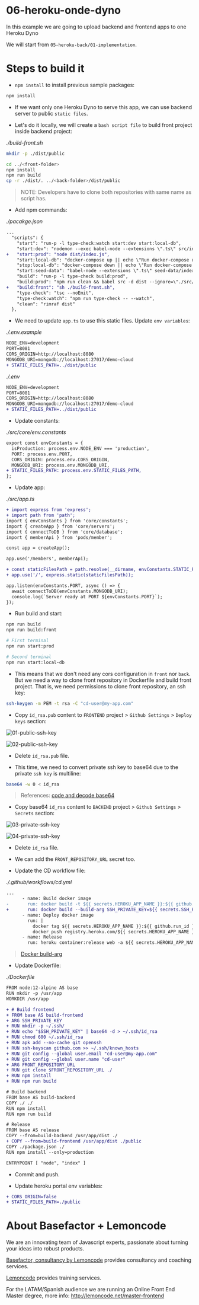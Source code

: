 # 06-heroku-onde-dyno

In this example we are going to upload backend and frontend apps to one Heroku Dyno

We will start from `05-heroku-back/01-implementation`.

# Steps to build it

- `npm install` to install previous sample packages:

```bash
npm install
```

- If we want only one Heroku Dyno to serve this app, we can use backend server to public `static files`.

- Let's do it locally, we will create a `bash script file` to build front project inside backend project:

_./build-front.sh_

```bash
mkdir -p ./dist/public

cd ../<front-folder>
npm install
npm run build
cp -r ./dist/. ../<back-folder>/dist/public
```

> NOTE: Developers have to clone both repositories with same name as script has.

- Add npm commands:

_./pacakge.json_

```diff
...
  "scripts": {
    "start": "run-p -l type-check:watch start:dev start:local-db",
    "start:dev": "nodemon --exec babel-node --extensions \".ts\" src/index.ts",
+   "start:prod": "node dist/index.js",
    "start:local-db": "docker-compose up || echo \"Run docker-compose up manually\"",
    "stop:local-db": "docker-compose down || echo \"Run docker-compose down manually\"",
    "start:seed-data": "babel-node --extensions \".ts\" seed-data/index.ts",
    "build": "run-p -l type-check build:prod",
    "build:prod": "npm run clean && babel src -d dist --ignore=\"./src/test-runners\" --extensions \".ts\"",
+   "build:front": "sh ./build-front.sh",
    "type-check": "tsc --noEmit",
    "type-check:watch": "npm run type-check -- --watch",
    "clean": "rimraf dist"
  },
```

- We need to update `app.ts` to use this static files. Update `env variables`:

_./.env.example_

```diff
NODE_ENV=development
PORT=8081
CORS_ORIGIN=http://localhost:8080
MONGODB_URI=mongodb://localhost:27017/demo-cloud
+ STATIC_FILES_PATH=../dist/public
```

_./.env_

```diff
NODE_ENV=development
PORT=8081
CORS_ORIGIN=http://localhost:8080
MONGODB_URI=mongodb://localhost:27017/demo-cloud
+ STATIC_FILES_PATH=../dist/public

```

- Update constants:

_./src/core/env.constants_

```diff
export const envConstants = {
  isProduction: process.env.NODE_ENV === 'production',
  PORT: process.env.PORT,
  CORS_ORIGIN: process.env.CORS_ORIGIN,
  MONGODB_URI: process.env.MONGODB_URI,
+ STATIC_FILES_PATH: process.env.STATIC_FILES_PATH,
};

```

- Update app:

_./src/app.ts_

```diff
+ import express from 'express';
+ import path from 'path';
import { envConstants } from 'core/constants';
import { createApp } from 'core/servers';
import { connectToDB } from 'core/database';
import { memberApi } from 'pods/member';

const app = createApp();

app.use('/members', memberApi);

+ const staticFilesPath = path.resolve(__dirname, envConstants.STATIC_FILES_PATH);
+ app.use('/', express.static(staticFilesPath));

app.listen(envConstants.PORT, async () => {
  await connectToDB(envConstants.MONGODB_URI);
  console.log(`Server ready at PORT ${envConstants.PORT}`);
});

```

- Run build and start:

```bash
npm run build
npm run build:front

# First terminal
npm run start:prod

# Second terminal
npm run start:local-db
```

- This means that we don't need any cors configuration in `front` nor `back`. But we need a way to clone front repository in Dockerfile and build front project. That is, we need permissions to clone front repository, an ssh key:

```bash
ssh-keygen -m PEM -t rsa -C "cd-user@my-app.com"
```

- Copy `id_rsa.pub` content to `FRONTEND` project > `Github Settings` > `Deploy keys` section:

![01-public-ssh-key](./readme-resources/01-public-ssh-key.png)

![02-public-ssh-key](./readme-resources/02-public-ssh-key.png)

- Delete `id_rsa.pub` file.

- This time, we need to convert private ssh key to base64 due to the private `ssh key` is multiline:

```bash
base64 -w 0 < id_rsa
```

> References: [code and decode base64](https://linuxhint.com/bash_base64_encode_decode/)

- Copy base64 `id_rsa` content to `BACKEND` project > `Github Settings` > `Secrets` section:

![03-private-ssh-key](./readme-resources/03-private-ssh-key.png)

![04-private-ssh-key](./readme-resources/04-private-ssh-key.png)

- Delete `id_rsa` file.

- We can add the `FRONT_REPOSITORY_URL` secret too.

- Update the CD workflow file:

_./.github/workflows/cd.yml_

```diff
...
      - name: Build docker image
-       run: docker build -t ${{ secrets.HEROKU_APP_NAME }}:${{ github.run_id }} .
+       run: docker build --build-arg SSH_PRIVATE_KEY=${{ secrets.SSH_PRIVATE_KEY }} --build-arg FRONT_REPOSITORY_URL=${{ secrets.FRONT_REPOSITORY_URL }} -t ${{ secrets.HEROKU_APP_NAME }}:${{ github.run_id }} .
      - name: Deploy docker image
        run: |
          docker tag ${{ secrets.HEROKU_APP_NAME }}:${{ github.run_id }} registry.heroku.com/${{ secrets.HEROKU_APP_NAME }}/web
          docker push registry.heroku.com/${{ secrets.HEROKU_APP_NAME }}/web
      - name: Release
        run: heroku container:release web -a ${{ secrets.HEROKU_APP_NAME }}

```

> [Docker build-arg](https://docs.docker.com/engine/reference/commandline/build/#set-build-time-variables---build-arg)

- Update Dockerfile:

_./Dockerfile_

```diff
FROM node:12-alpine AS base
RUN mkdir -p /usr/app
WORKDIR /usr/app

+ # Build frontend
+ FROM base AS build-frontend
+ ARG SSH_PRIVATE_KEY
+ RUN mkdir -p ~/.ssh/
+ RUN echo "$SSH_PRIVATE_KEY" | base64 -d > ~/.ssh/id_rsa
+ RUN chmod 600 ~/.ssh/id_rsa
+ RUN apk add --no-cache git openssh
+ RUN ssh-keyscan github.com >> ~/.ssh/known_hosts
+ RUN git config --global user.email "cd-user@my-app.com"
+ RUN git config --global user.name "cd-user"
+ ARG FRONT_REPOSITORY_URL
+ RUN git clone $FRONT_REPOSITORY_URL ./
+ RUN npm install
+ RUN npm run build

# Build backend
FROM base AS build-backend
COPY ./ ./
RUN npm install
RUN npm run build

# Release
FROM base AS release
COPY --from=build-backend /usr/app/dist ./
+ COPY --from=build-frontend /usr/app/dist ./public
COPY ./package.json ./
RUN npm install --only=production

ENTRYPOINT [ "node", "index" ]

```

- Commit and push.

- Update heroku portal env variables:

```diff
+ CORS_ORIGIN=false
+ STATIC_FILES_PATH=./public
```

# About Basefactor + Lemoncode

We are an innovating team of Javascript experts, passionate about turning your ideas into robust products.

[Basefactor, consultancy by Lemoncode](http://www.basefactor.com) provides consultancy and coaching services.

[Lemoncode](http://lemoncode.net/services/en/#en-home) provides training services.

For the LATAM/Spanish audience we are running an Online Front End Master degree, more info: http://lemoncode.net/master-frontend
